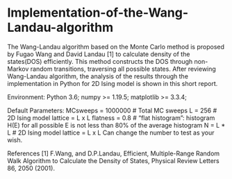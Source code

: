 # Implementation-of-the-Wang-Landau-algorithm
The Wang-Landau algorithm based on the Monte Carlo method is proposed by Fugao Wang  and David Landau [1] to calculate density of the states(DOS) efficiently. This method constructs  the DOS through non-Markov random transitions, traversing all possible states. After reviewing  Wang-Landau algorithm, the analysis of the results through the implementation in Python for 2D  Ising model is shown in this short report.

Environment: Python 3.6; numpy >= 1.19.5; matplotlib >= 3.3.4; 

Default Parameters: 
MCsweeps = 1000000   # Total MC sweeps
L = 256              # 2D Ising model lattice = L x L
flatness = 0.8      # “flat histogram”: histogram H(E) for all possible E is not less than 80% of the average histogram
N = L * L           # 2D Ising model lattice = L x L
Can change the number to test as your wish.

References
[1] F.Wang, and D.P.Landau, Efficient, Multiple-Range Random Walk Algorithm to Calculate the 
Density of States, Physical Review Letters 86, 2050 (2001).
